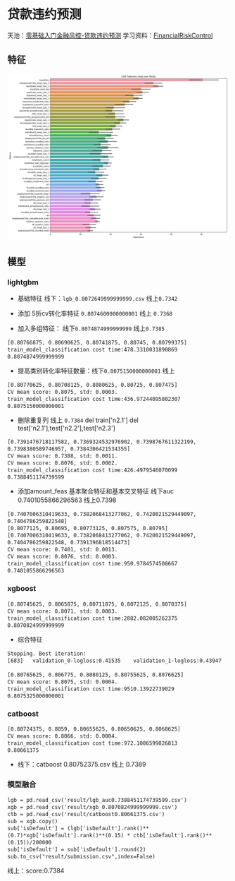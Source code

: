 # 贷款违约预测
天池：[零基础入门金融风控-贷款违约预测](https://tianchi.aliyun.com/competition/entrance/531830/forum)
学习资料：[FinancialRiskControl](https://github.com/datawhalechina/team-learning-data-mining/tree/master/FinancialRiskControl)
## 特征
![](others/features_importance.png)
## 模型

### lightgbm

- 基础特征 线下：`lgb_0.8072649999999999.csv` 线上`0.7342`

- 添加 5折cv转化率特征 `0.8074600000000001` 线上 `0.7368`

- 加入多组特征： 线下`0.8074874999999999` 线上`0.7385`
```text
[0.80766875, 0.80690625, 0.80741875, 0.80745, 0.80799375]
train_model_classification cost time:478.3310031890869
0.8074874999999999
```
- 提高类别转化率特征数量：线下`0.8075150000000001` 线上
```text
[0.80770625, 0.80708125, 0.8080625, 0.80725, 0.807475]
CV mean score: 0.8075, std: 0.0003.
train_model_classification cost time:436.97244095802307
0.8075150000000001
```

- 删除重复列 线上 `0.7384` 
del train['n2.1']
del test['n2.1'],test['n2.2'],test['n2.3']
```text
[0.7391476718117582, 0.7369324532976902, 0.7398767611322199, 0.7398380589746957, 0.7384306421534355]
CV mean score: 0.7388, std: 0.0011.
CV mean score: 0.8076, std: 0.0002.
train_model_classification cost time:426.4979546070099
0.7388451174739599
```
- 添加amount_feas 基本聚合特征和基本交叉特征 线下auc 0.7401055866296563 线上0.7398

```text
[0.7407006310419633, 0.7382068413277062, 0.7420021529449097, 0.7404786259822548]
[0.8077125, 0.80695, 0.80773125, 0.807575, 0.80795]
[0.7407006310419633, 0.7382068413277062, 0.7420021529449097, 0.7404786259822548, 0.7391396818514473]
CV mean score: 0.7401, std: 0.0013.
CV mean score: 0.8076, std: 0.0003.
train_model_classification cost time:950.9784574508667
0.7401055866296563
```

### xgboost
```text
[0.80745625, 0.8065875, 0.80711875, 0.8072125, 0.8070375]
CV mean score: 0.8071, std: 0.0003.
train_model_classification cost time:2882.082005262375
0.8070824999999999
```
- 综合特征
```text
Stopping. Best iteration:
[683]	validation_0-logloss:0.41535	validation_1-logloss:0.43947

[0.80765625, 0.806775, 0.8080125, 0.80755625, 0.8076625]
CV mean score: 0.8075, std: 0.0004.
train_model_classification cost time:9510.13922739029
0.8075325000000001
```
### catboost
```text
[0.80724375, 0.8059, 0.80655625, 0.80650625, 0.8068625]
CV mean score: 0.8066, std: 0.0004.
train_model_classification cost time:972.1086599826813
0.80661375
```
- 线下：catboost 0.80752375.csv 线上 0.7389

### 模型融合
```text
lgb = pd.read_csv('result/lgb_auc0.7388451174739599.csv')
xgb = pd.read_csv('result/xgb_0.8070824999999999.csv')
ctb = pd.read_csv('result/catboost0.80661375.csv')
sub = xgb.copy()
sub['isDefault'] = (lgb['isDefault'].rank()**(0.7)*xgb['isDefault'].rank()**(0.15) * ctb['isDefault'].rank()**(0.15))/200000
sub['isDefault'] = sub['isDefault'].round(2)
sub.to_csv("result/submission.csv",index=False)
```
线上：score:0.7384